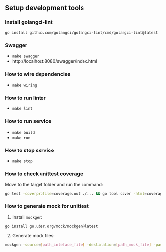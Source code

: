 ## Setup development tools

### Install golangci-lint
```bash
go install github.com/golangci/golangci-lint/cmd/golangci-lint@latest
```

### Swagger
- `make swagger`
- http://localhost:8080/swagger/index.html

### How to wire dependencies
- `make wiring`

### How to run linter
- `make lint`

### How to run service
- `make build`
- `make run`

### How to stop service
- `make stop`

### How to check unittest coverage
Move to the target folder and run the command:

```bash
go test -coverprofile=coverage.out ./... && go tool cover -html=coverage.out
```

### How to generate mock for unittest
1. Install `mockgen`:
```bash
go install go.uber.org/mock/mockgen@latest
```
2. Generate mock files:
```bash
mockgen -source=[path_inteface_file] -destination=[path_mock_file] -package=mocks
```  
